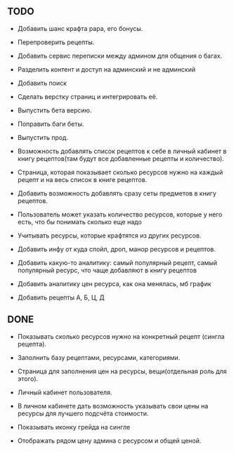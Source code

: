## TODO

- Добавить шанс крафта рара, его бонусы.

- Перепроверить рецепты.

- Добавить сервис переписки между админом для общения о багах.

- Разделить контент и доступ на админский и не админский

- Добавить поиск

- Сделать верстку страниц и интегрировать её.

- Выпустить бета версию.

- Поправить баги беты.

- Выпустить прод.

- Возможность добавлять список рецептов к себе в личный кабинет в книгу рецептов(там будут все добавленные рецепты и
  количество).

- Страница, которая показывает сколько ресурсов нужно на каждый рецепт и на весь список в книге рецептов.

- Добавить возможность добавлять сразу сеты предметов в книгу рецептов.

- Пользователь может указать количество ресурсов, которые у него есть, что бы понимать сколько еще надо

- Учитывать ресурсы, которые крафтятся из других ресурсов.

- Добавить инфу от куда спойл, дроп, манор ресурсов и рецептов.

- Добавить какую-то аналитику: самый популярный рецепт, самый популярный ресурс, что чаще добавляют в книгу рецептов

- Добавить аналитику цен ресурса, как она менялась, мб график

- Добавить рецепты А, Б, Ц, Д

## DONE

- Показывать сколько ресурсов нужно на конкретный рецепт (сингла рецепта).

- Заполнить базу рецептами, ресурсами, категориями.

- Страница для заполнения цен на ресурсы, вещи(отдельная роль для этого).

- Личный кабинет пользователя.

- В личном кабинете дать возможность указывать свои цены на ресурсы для лучшего подсчёта стоимости.

- Показывать иконку грейда на сингле

- Отображать рядом цену админа с ресурсом и общей ценой.
